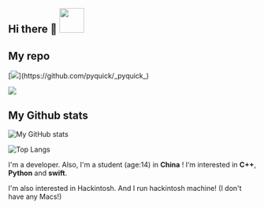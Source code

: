## Hi there 👋 <img src="https://github.githubassets.com/images/mona-loading-dark.gif" width="50px" height="50px"/>

## My repo
[![](https://github-readme-stats.vercel.app/api/pin/?username=pyquick&repo=_pyquick_)](https://github.com/pyquick/_pyquick_)

[![](https://github-readme-stats.vercel.app/api/pin/?username=pyquick&repo=OCLP-R)](https://github.com/pyquick/OCLP-R)

## My Github stats

![My GitHub stats](https://github-readme-stats.vercel.app/api?username=pyquick&show_icons=true&theme=radical)

![Top Langs](https://github-readme-stats.vercel.app/api/top-langs/?username=pyquick&langs_count=6)


I'm a developer. Also, I'm a student (age:14) in **China** ! I‘m interested in **C++**, **Python** and **swift**.

I'm also interested in Hackintosh. And I run hackintosh machine! (I don't have any Macs!)
